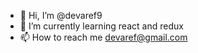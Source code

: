 - 👋 Hi, I’m @devaref9
- 🌱 I’m currently learning react and redux
- 📫 How to reach me devaref@gmail.com

<!---
devaref9/devaref9 is a ✨ special ✨ repository because its `README.md` (this file) appears on your GitHub profile.
You can click the Preview link to take a look at your changes.
--->
